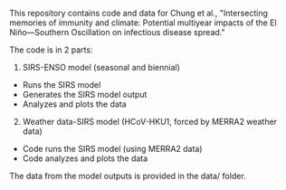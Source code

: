 This repository contains code and data for Chung et al., "Intersecting memories of immunity and climate: Potential multiyear impacts of the El Niño—Southern Oscillation on infectious disease spread."

The code is in 2 parts:
1. SIRS-ENSO model (seasonal and biennial)
* Runs the SIRS model
* Generates the SIRS model output
* Analyzes and plots the data
2. Weather data-SIRS model (HCoV-HKU1, forced by MERRA2 weather data)
* Code runs the SIRS model (using MERRA2 data)
* Code analyzes and plots the data

The data from the model outputs is provided in the data/ folder.
